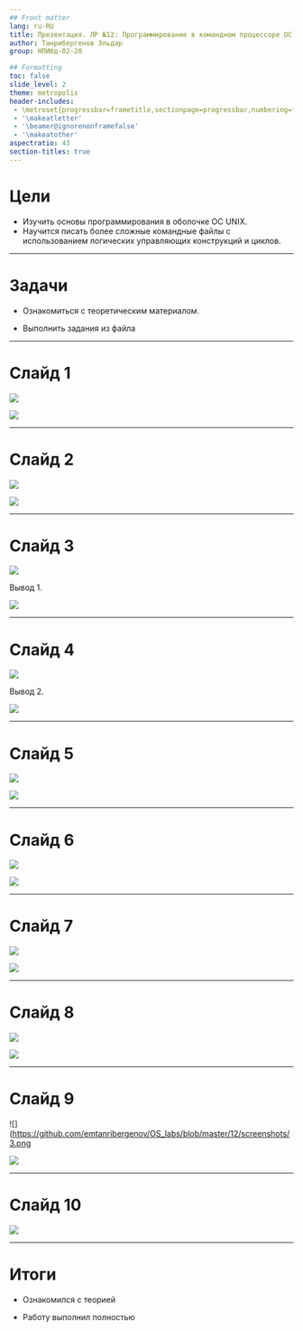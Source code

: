```yaml
---
## Front matter
lang: ru-RU
title: Презентация. ЛР №12: Программирование в командном процессоре ОС UNIX. Ветвления и циклы.
author: Танрибергенов Эльдар
group: НПИбд-02-20

## Formatting
toc: false
slide_level: 2
theme: metropolis
header-includes: 
 - \metroset{progressbar=frametitle,sectionpage=progressbar,numbering=fraction}
 - '\makeatletter'
 - '\beamer@ignorenonframefalse'
 - '\makeatother'
aspectratio: 43
section-titles: true
---
```



# Цели

- Изучить основы программирования в оболочке ОС UNIX. 
- Научится писать более сложные командные файлы с использованием логических
  управляющих конструкций и циклов.

---

# Задачи

- Ознакомиться с теоретическим материалом.

- Выполнить задания из файла

---

# Слайд 1

![](https://github.com/emtanribergenov/OS_labs/blob/master/12/screenshots/c1%20(1).png)

![](https://github.com/emtanribergenov/OS_labs/blob/master/12/screenshots/c1%20(2).png)

---

# Слайд 2

![](https://github.com/emtanribergenov/OS_labs/blob/master/12/screenshots/1.png)

![](https://github.com/emtanribergenov/OS_labs/blob/master/12/screenshots/2.png)

---

# Слайд 3

![](https://github.com/emtanribergenov/OS_labs/blob/master/12/screenshots/t1%20(1).png)

Вывод 1.

 ![](https://github.com/emtanribergenov/OS_labs/blob/master/12/screenshots/r1%20(1).png)


---

# Слайд 4

![](https://github.com/emtanribergenov/OS_labs/blob/master/12/screenshots/t1%20(2).png)

Вывод 2.

![](https://github.com/emtanribergenov/OS_labs/blob/master/12/screenshots/r1%20(2).png)



------

# Слайд 5

![](https://github.com/emtanribergenov/OS_labs/blob/master/12/screenshots/t1%20(3).png)

![](https://github.com/emtanribergenov/OS_labs/blob/master/12/screenshots/c2%20(1).png)

------

# Слайд 6

![](https://github.com/emtanribergenov/OS_labs/blob/master/12/screenshots/c2%20(2).png)

![](https://github.com/emtanribergenov/OS_labs/blob/master/12/screenshots/r2%20(1).png)

------

# Слайд 7

![](https://github.com/emtanribergenov/OS_labs/blob/master/12/screenshots/r2%20(2).png)

![](https://github.com/emtanribergenov/OS_labs/blob/master/12/screenshots/c3.png)

------

# Слайд 8

![](https://github.com/emtanribergenov/OS_labs/blob/master/12/screenshots/r3.png)

![](https://github.com/emtanribergenov/OS_labs/blob/master/12/screenshots/c4.png)

------

# Слайд 9

![](https://github.com/emtanribergenov/OS_labs/blob/master/12/screenshots/3.png

![](https://github.com/emtanribergenov/OS_labs/blob/master/12/screenshots/r4%20(1).png)

------

# Слайд 10

![](https://github.com/emtanribergenov/OS_labs/blob/master/12/screenshots/r4%20(2).png)

------



# Итоги

- Ознакомился с теорией

- Работу выполнил полностью
